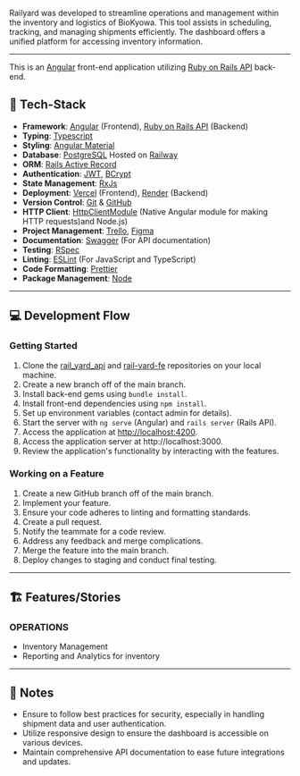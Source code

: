 Railyard was developed to streamline operations and management within the inventory and logistics of BioKyowa. This tool assists in scheduling, tracking, and managing shipments efficiently. The dashboard offers a unified platform for accessing inventory information.

---

This is an [Angular](https://angular.io/) front-end application utilizing [Ruby on Rails API](https://rubyonrails.org/) back-end.

## 🧱 Tech-Stack

- **Framework**: [Angular](https://angular.io/) (Frontend), [Ruby on Rails API](https://rubyonrails.org/) (Backend)
- **Typing**: [Typescript](https://www.typescriptlang.org/)
- **Styling**: [Angular Material](https://material.angular.io/)
- **Database**: [PostgreSQL](https://www.postgresql.org/) Hosted on [Railway](https://railway.app/)
- **ORM**: [Rails Active Record](https://guides.rubyonrails.org/active_record_basics.html)
- **Authentication**: [JWT](https://jwt.io/), [BCrypt](https://github.com/bcrypt-ruby/bcrypt-ruby)
- **State Management**: [RxJs](https://rxjs.dev/)
- **Deployment**: [Vercel](https://vercel.com/) (Frontend), [Render](https://render.com/) (Backend)
- **Version Control**: [Git](https://git-scm.com/) & [GitHub](https://github.com/)
- **HTTP Client**: [HttpClientModule](https://angular.io/guide/http) (Native Angular module for making HTTP requests)and Node.js)
- **Project Management**: [Trello](https://trello.com/), [Figma](https://www.figma.com/)
- **Documentation**: [Swagger](https://swagger.io/) (For API documentation)
- **Testing**: [RSpec](https://github.com/rspec/rspec-rails)
- **Linting**: [ESLint](https://eslint.org/) (For JavaScript and TypeScript)
- **Code Formatting**: [Prettier](https://prettier.io/)
- **Package Management**: [Node](https://nodejs.org/en)

---

## 💻 Development Flow

### Getting Started

1. Clone the [rail_yard_api](https://github.com/BTcodez/rail_yard_api) and [rail-yard-fe](https://github.com/sdlvlamp3/rail-yard-fe) repositories on your local machine.
2. Create a new branch off of the main branch.
3. Install back-end gems using `bundle install`.
4. Install front-end dependencies using `npm install`.
5. Set up environment variables (contact admin for details).
6. Start the server with `ng serve` (Angular) and `rails server` (Rails API).
7. Access the application at [http://localhost:4200](http://localhost:4200).
8. Access the application server at http://localhost:3000. 
9. Review the application's functionality by interacting with the features.

### Working on a Feature

1. Create a new GitHub branch off of the main branch.
2. Implement your feature.
3. Ensure your code adheres to linting and formatting standards.
4. Create a pull request.
5. Notify the teammate for a code review.
6. Address any feedback and merge complications.
7. Merge the feature into the main branch.
8. Deploy changes to staging and conduct final testing.

---

## 🏗 Features/Stories

### OPERATIONS

- Inventory Management
- Reporting and Analytics for inventory


---

## 📝 Notes

- Ensure to follow best practices for security, especially in handling shipment data and user authentication.
- Utilize responsive design to ensure the dashboard is accessible on various devices.
- Maintain comprehensive API documentation to ease future integrations and updates.
